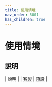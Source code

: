 ```yaml
---
title: 使用情境
nav_order: 5001
has_children: true
---
```


# 使用情境

## 說明

| 說明 |
| [客製](https://samwhelp.github.io/note-about-sway/read/scenario/main.html)
| [預設](https://samwhelp.github.io/note-about-sway/read/scenario/default.html) |
